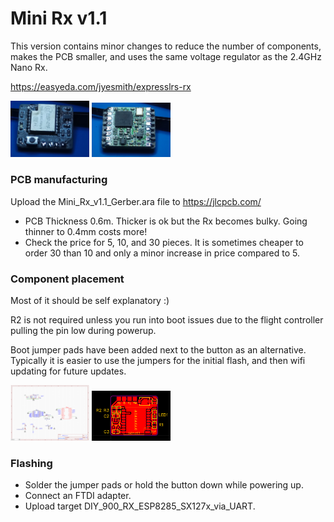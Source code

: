 # Mini Rx v1.1

This version contains minor changes to reduce the number of components, makes the PCB smaller, and uses the same voltage regulator as the 2.4GHz Nano Rx.

https://easyeda.com/jyesmith/expresslrs-rx


<img src="img/front.jpg" width="25%"> <img src="img/back.jpg" width="25%">


### PCB manufacturing

Upload the Mini_Rx_v1.1_Gerber.ara file to https://jlcpcb.com/


- PCB Thickness 0.6m. Thicker is ok but the Rx becomes bulky.  Going thinner to 0.4mm costs more!
- Check the price for 5, 10, and 30 pieces. It is sometimes cheaper to order 30 than 10 and only a minor increase in price compared to 5.


### Component placement

Most of it should be self explanatory :)

R2 is not required unless you run into boot issues due to the flight controller pulling the pin low during powerup.

Boot jumper pads have been added next to the button as an alternative.  Typically it is easier to use the jumpers for the initial flash, and then wifi updating for future updates.

<img src="img/schematic.PNG" width="25%"> <img src="img/component_placement.PNG" width="25%">



### Flashing

- Solder the jumper pads or hold the button down while powering up.
- Connect an FTDI adapter.
- Upload target DIY_900_RX_ESP8285_SX127x_via_UART.
